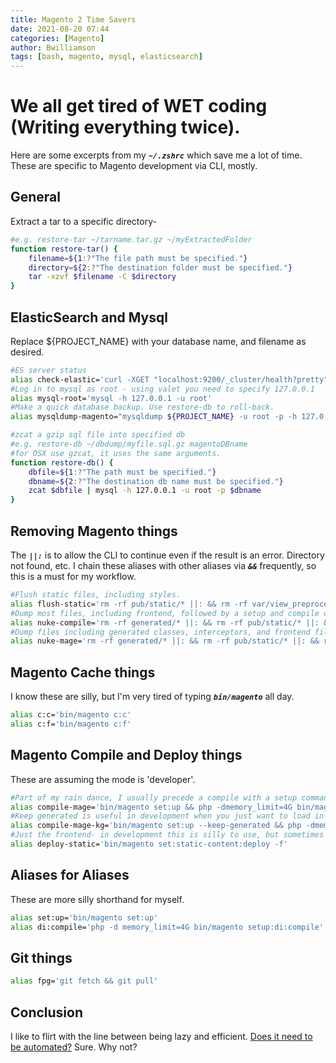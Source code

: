 ```yaml
---
title: Magento 2 Time Savers
date: 2021-08-20 07:44
categories: [Magento]
author: Bwilliamson
tags: [bash, magento, mysql, elasticsearch]
---
```


# We all get tired of WET coding (Writing everything twice).

Here are some excerpts from my ***`~/.zshrc`*** which save me a lot of time.
These are specific to Magento development via CLI, mostly. 

## General

Extract a tar to a specific directory-
```bash
#e.g. restore-tar ~/tarname.tar.gz ~/myExtractedFolder
function restore-tar() {
    filename=${1:?"The file path must be specified."}
    directory=${2:?"The destination folder must be specified."}   
    tar -xzvf $filename -C $directory
}
```

## ElasticSearch and Mysql

Replace ${PROJECT_NAME} with your database name, and filename as desired.
```bash
#ES server status
alias check-elastic='curl -XGET "localhost:9200/_cluster/health?pretty"'
#Log in to mysql as root - using valet you need to specify 127.0.0.1
alias mysql-root='mysql -h 127.0.0.1 -u root'
#Make a quick database backup. Use restore-db to roll-back.
alias mysqldump-magento="mysqldump ${PROJECT_NAME} -u root -p -h 127.0.0.1 | gzip > ~/dbdump/${PROJECT_NAME}_$(date "+%Y-%m-%d_%H%M").sql.gz"

#zcat a gzip sql file into specified db
#e.g. restore-db ~/dbdump/myfile.sql.gz magentoDBname
#for OSX use gzcat, it uses the same arguments.
function restore-db() {
    dbfile=${1:?"The path must be specified."}
    dbname=${2:?"The destination db name must be specified."}   
    zcat $dbfile | mysql -h 127.0.0.1 -u root -p $dbname
}
```

## Removing Magento things
The ***`||:`*** is to allow the CLI to continue even if the result is an error. Directory not found, etc. I chain these aliases with other aliases via ***`&&`*** frequently, so this is a must for my workflow.
```bash
#Flush static files, including styles.
alias flush-static='rm -rf pub/static/* ||: && rm -rf var/view_preprocessed/* ||: && rm -rf var/cache/* ||: && rm -rf var/page_cache/* ||:'
#Dump most files, including frontend, followed by a setup and compile command. This is what I call 'the rain dance'
alias nuke-compile='rm -rf generated/* ||: && rm -rf pub/static/* ||: && rm -rf var/view_preprocessed/* ||: && rm -rf var/cache/* ||: && rm -rf var/page_cache/* ||: && bin/magento set:up && php -dmemory_limit=4G bin/magento setup:di:compile && bin/magento c:c'
#Dump files including generated classes, interceptors, and frontend files.
alias nuke-mage='rm -rf generated/* ||: && rm -rf pub/static/* ||: && rm -rf var/view_preprocessed/* ||: && rm -rf var/page_cache/* ||: && rm -rf var/cache/* ||:'
```

## Magento Cache things
I know these are silly, but I'm very tired of typing ***`bin/magento`*** all day.
```bash
alias c:c='bin/magento c:c'
alias c:f='bin/magento c:f'
```

## Magento Compile and Deploy things
These are assuming the mode is 'developer'.
```bash
#Part of my rain dance, I usually precede a compile with a setup command. Not always necessary though.
alias compile-mage='bin/magento set:up && php -dmemory_limit=4G bin/magento setup:di:compile && bin/magento c:c'
#Keep generated is useful in development when you just want to load in your new module.
alias compile-mage-kg='bin/magento set:up --keep-generated && php -dmemory_limit=4G bin/magento setup:di:compile && bin/magento set:static-content:deploy -f && bin/magento c:c'
#Just the frontend- in development this is silly to use, but sometimes you want to see if there's a LESS compilation issue.
alias deploy-static='bin/magento set:static-content:deploy -f'
```

## Aliases for Aliases
These are more silly shorthand for myself.
```bash
alias set:up='bin/magento set:up'
alias di:compile='php -d memory_limit=4G bin/magento setup:di:compile'
```

## Git things
```bash
alias fpg='git fetch && git pull'
```

## Conclusion

I like to flirt with the line between being lazy and efficient. [Does it need to be automated?](https://xkcd.com/1205/) Sure. Why not?